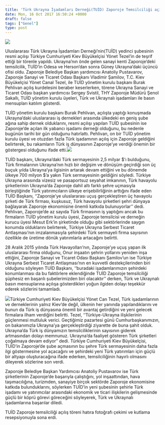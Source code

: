 ```yaml
---
title: 'Türk Ukrayna İşadamları Derneği(TUİD) Zaporoje Temsilciliği açıldı'
date: Mon, 16 Oct 2017 16:50:24 +0000
draft: false
tags: ["Genel"]
type: post
---
```










![](http://burakpehlivan.org/wp-content/uploads/2017/10/540d1d09a2baa232acbd2fb1688ae852_XL-1.jpg)


Uluslararası Türk Ukrayna İşadamları Derneği’nin(TUİD) yedinci şubesinin resmi açılışı Türkiye Cumhuriyeti Kiev Büyükelçisi Yönet Tezel’in de teşrif ettiği bir törenle yapıldı. Ukrayna’nın önde gelen sanayi kenti Zaporoje’deki temsilcilik, TUİD’in Odesa ve Herson’dan sonra Güney Ukrayna’daki üçüncü ofisi oldu. Zaporoje Belediye Başkan yardımcısı Anatoliy Pustavarov, Zaporoje Sanayi ve Ticaret Odası Başkanı Vladimir Şamilov, T.C. Kiev Büyükelçisi Yönet Canal Tezel, ile TUİD yönetim kurulu başkanı Burak Pehlivan açılış kurdelesini beraber keserlerken, törene Ukrayna Sanayi ve Ticaret Odası başkan yardımcısı Sergey Svistil, THY Zaporoje Müdürü Şenol Sakallı, TUİD yönetim kurulu üyeleri, Türk ve Ukraynalı işadamları ile basın mensupları katılım gösterdi.




TUİD yönetim kurulu başkanı Burak Pehlivan, açılışta yaptığı konuşmada Ukrayna’daki uluslararası iş dernekleri arasında ülkedeki en geniş şube ağına sahip dernek olduklarını, resmi açılışı yapılan TUİD şubesinin ise Zaporoje’de açılan ilk yabancı işadamı derneği olduğunu, bu nedenle bugünün tarihi bir gün olduğunu hatırlattı. Pehlivan, on bir TUİD yönetim kurulu üyesi ve otuzdan fazla Türk işadamının açılış için Zaporoje geldiğini belirterek, bu rakamların Türk iş dünyasının Zaporoje’ye verdiği önemin bir göstergesi olduğunu ifade etti.[![](http://ukraynahayat.com/wp-content/uploads/2017/10/tuid4.jpg)](http://ukraynahayat.com/wp-content/uploads/2017/10/tuid4.jpg)




TUİD başkanı, Ukrayna’daki Türk sermayesinin 2,5 milyar $’ı bulduğunu, Türk firmalarının Ukrayna’nın hızlı bir değişim ve dönüşüm geçirdiği son üç buçuk yılda Ukrayna’ya ilgisinin artarak devam ettiğini ve bu dönemde ülkeye 700 milyon $’a yakın Türk sermayesinin geldiğini söyledi. Türkiye Ukrayna arasında vizesiz ve pasaportsuz seyahat imkanının, Türk havayolu şirketlerinin Ukrayna’da Zaporoje dahil altı farklı şehre uçmasıyla birleştiğinde Türk yatırımcıların ülkeye erişebilirliğinin arttığını ifade eden TUİD Başkanı, ‘’Zaporoje’ye uluslararası uçuş gerçekleştiren üç havayolu şirketi de Türk firması, kuşkusuz, Türk havayolu şirketleri şehri dünyaya bağlayarak Zaporoje ekonomisine önemli katkıda bulunuyorlar’’ dedi. Pehlivan, Zaporoje’de az sayıda Türk firmasının iş yaptığını ancak bu firmaların TUİD yönetim kurulu üyesi, Zaporoje temsilcisi ve derneğin kurucu üyesi Mesut Erk’in şirketinde olduğu gibi sektörlerinde saygın konumda olduklarını belirterek, Türkiye Ukrayna Serbest Ticaret Antlaşması’nın imzalanmasıyla şehirdeki Türk sermayeli firma sayısının özellikle de üretime dönük yatırımlarla artacağını belirtti.




28 Aralık 2015 yılında Türk Havayolları’nın, Zaporoje’ye uçuş yapan ilk uluslararası firma olduğunu, Onur inşaatın şehrin yollarını yeniden inşa ettiğini, Zaporoje Sanayi ve Ticaret Odası Başkanı Şamilov’un ise Türkiye Ukrayna Serbest Ticaret Antlaşması’nın en kuvvetli destekçilerinden biri olduğunu söyleyen TUİD Başkanı, ‘‘buradaki işadamlarımızın şehirdeki konumlanması da bu faktörlere eklendiğinde TUİD Zaporoje temsilciliği şüphesiz en başarılı şubelerimizden biri olacaktır’’ derken, Türk ve Ukraynalı basın mensuplarına açılışa gösterdikleri yoğun ilgiden dolayı teşekkür ederek sözlerini tamamladı.




[![](http://ukraynahayat.com/wp-content/uploads/2017/10/tuid8.jpg)](http://ukraynahayat.com/wp-content/uploads/2017/10/tuid8.jpg)Türkiye Cumhuriyeti Kiev Büyükelçisi Yönet Can Tezel, Türk işadamlarının ve derneklerinin yalnız Kiev’de değil, ülkenin her yanında yapılandıklarını ve bunun da Türk iş dünyasına önemli bir avantaj getirdiğini ve yeni gelecek firmalara ilham verdiğini belirtti. Tezel, ‘‘Türkiye-Ukrayna ilişkilerinin güçlenmesi mutluluk verici. Geçtiğimiz pazartesi günü Cumhurbaşkanımızın, on bakanımızla Ukrayna’ya gerçekleştirdiği ziyarette de buna şahit olduk. Ukrayna’da Türk iş dünyamızın temsilciliklerinin sayısının giderek artmasından dolayı memnunuz. Ukrayna’da faaliyet gösteren Türk şirketleri çoğalmaya devam ediyor” dedi. Türkiye Cumhuriyeti Kiev Büyükelçisi, TUİD’in Zaporoje’de şube açmasının bu şehre Türk sermayesinin daha fazla ilgi göstermesine yol açacağını ve şehirdeki yeni Türk yatırımları için güçlü bir altyapı oluşturacağına ifade ederken, temsilciliğinin hayırlı olmasını dileyerek sözlerine son verdi.




Zaporoje Belediye Başkan Yardımcısı Anatoliy Pustavarov ise Türk şirketlerinin Zaporoje’de başarıyla çalıştığını, yol inşaattından, hava taşımacılığına, turizmden, sanayiye birçok sektörde Zaporoje ekonomisine katkıda bulunduklarını, söylerken TUİD’in yeni şubesinin şehirle Türk işadamı ve yatırımcılar arasındaki ekonomik ve ticari ilişkilerin gelişmesinde güçlü bir köprü görevi göreceğini söyleyerek, Türk ve Ukraynalı işadamlarına başarılar diledi.




TUİD Zaporoje temsilciliği açılış töreni hatıra fotoğrafı çekimi ve kutlama resepsiyonuyla sona erdi.


 

 
















